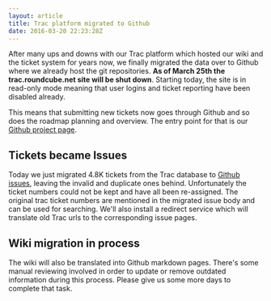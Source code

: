 ```yaml
---
layout: article
title: Trac platform migrated to Github
date: 2016-03-20 22:23:28Z
---
```

After many ups and downs with our Trac platform which hosted our wiki and the ticket system for years now, we finally migrated the data over to Github where we already host the git repositories. **As of March 25th the trac.roundcube.net site will be shut down**. Starting today, the site is in read-only mode meaning that user logins and ticket reporting have been disabled already.

This means that submitting new tickets now goes through Github and so does the roadmap planning and overview. The entry point for that is our [Github project page](https://github.com/roundcube/roundcubemail).

## Tickets became Issues

Today we just migrated 4.8K tickets from the Trac database to [Github issues](https://github.com/roundcube/roundcubemail/issues), leaving the invalid and duplicate ones behind. Unfortunately the ticket numbers could not be kept and have all been re-assigned. The original trac ticket numbers are mentioned in the migrated issue body and can be used for searching. We'll also install a redirect service which will translate old Trac urls to the corresponding issue pages.

## Wiki migration in process

The wiki will also be translated into Github markdown pages. There's some manual reviewing involved in order to update or remove outdated information during this process. Please give us some more days to complete that task.

